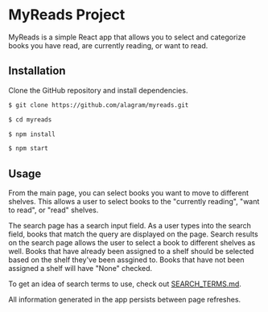 # MyReads Project
 MyReads is a simple React app that allows you to select and categorize books you have read, are currently reading, or want to read.

## Installation
 Clone the GitHub repository and install dependencies.
 ```bash
 $ git clone https://github.com/alagram/myreads.git

 $ cd myreads

 $ npm install

 $ npm start
 ```

## Usage
From the main page, you can select books you want to move to different shelves. This allows a user to select books to the "currently reading", "want to read", or "read" shelves.

The search page has a search input field. As a user types into the search field, books that match the query are displayed on the page. Search results on the search page allows the user to select a book to different shelves as well. Books that have already been assigned to a shelf should be selected based on the shelf they've been assgined to. Books that have not been assigned a shelf will have "None" checked.

To get an idea of search terms to use, check out [SEARCH_TERMS.md](SEARCH_TERMS.md).

All information generated in the app persists between page refreshes.
